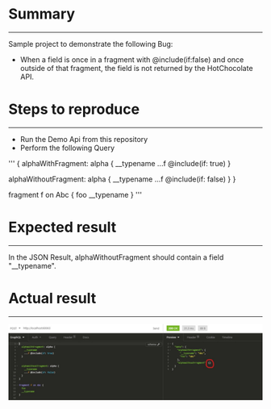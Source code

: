 # Summary

---

Sample project to demonstrate the following Bug:

- When a field is once in a fragment with @include(if:false) and once outside of that fragment, the field is not returned by the HotChocolate API.

# Steps to reproduce

---

- Run the Demo Api from this repository
- Perform the following Query

'''
{
alphaWithFragment: alpha {
\_\_typename
...f @include(if: true)
}

alphaWithoutFragment: alpha {
\_\_typename
...f @include(if: false)
}
}

fragment f on Abc {
foo
\_\_typename
}
'''

# Expected result

---

In the JSON Result, alphaWithoutFragment should contain a field "\_\_typename".

# Actual result

---

![it doesn't](/images/actual-result.jpg)
